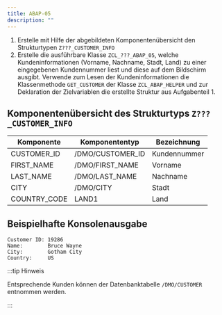 ```yaml
---
title: ABAP-05
description: ""
---
```


1. Erstelle mit Hilfe der abgebildeten Komponentenübersicht den Strukturtypen `Z???_CUSTOMER_INFO`
2. Erstelle die ausführbare Klasse `ZCL_???_ABAP_05`, welche Kundeninformationen (Vorname, Nachname, Stadt, Land) zu einer eingegebenen Kundennummer liest und diese auf dem Bildschirm ausgibt. Verwende zum Lesen der Kundeninformationen die Klassenmethode `GET_CUSTOMER` der Klasse `ZCL_ABAP_HELPER` und zur Deklaration der Zielvariablen die erstellte Struktur aus Aufgabenteil 1.

## Komponentenübersicht des Strukturtyps `Z???_CUSTOMER_INFO`

| Komponente   | Komponententyp   | Bezeichnung  |
| ------------ | ---------------- | ------------ |
| CUSTOMER_ID  | /DMO/CUSTOMER_ID | Kundennummer |
| FIRST_NAME   | /DMO/FIRST_NAME  | Vorname      |
| LAST_NAME    | /DMO/LAST_NAME   | Nachname     |
| CITY         | /DMO/CITY        | Stadt        |
| COUNTRY_CODE | LAND1            | Land         |

## Beispielhafte Konsolenausgabe

```
Customer ID: 19286
Name:        Bruce Wayne
City:        Gotham City
Country:     US
```

:::tip Hinweis

Entsprechende Kunden können der Datenbanktabelle `/DMO/CUSTOMER` entnommen werden.

:::
